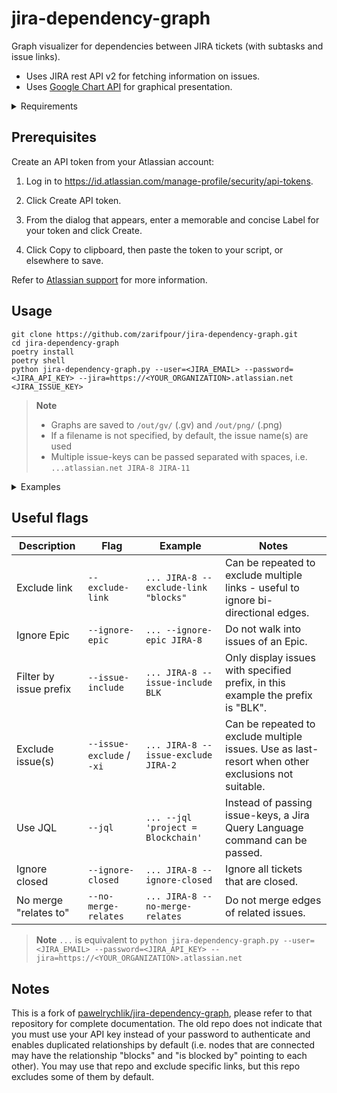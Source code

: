# jira-dependency-graph

Graph visualizer for dependencies between JIRA tickets (with subtasks and issue links).

* Uses JIRA rest API v2 for fetching information on issues.
* Uses [Google Chart API](https://developers.google.com/chart/) for graphical presentation.

<details>
  <summary>Requirements</summary>

* Python 2.7+ or Python 3+
* [requests](http://docs.python-requests.org/en/master/)

</details>

## Prerequisites

Create an API token from your Atlassian account:

1. Log in to <https://id.atlassian.com/manage-profile/security/api-tokens>.

2. Click Create API token.

3. From the dialog that appears, enter a memorable and concise Label for your token and click Create.

4. Click Copy to clipboard, then paste the token to your script, or elsewhere to save.

Refer to [Atlassian support](https://support.atlassian.com/atlassian-account/docs/manage-api-tokens-for-your-atlassian-account/) for more information.

## Usage

```shell
git clone https://github.com/zarifpour/jira-dependency-graph.git
cd jira-dependency-graph
poetry install
poetry shell
python jira-dependency-graph.py --user=<JIRA_EMAIL> --password=<JIRA_API_KEY> --jira=https://<YOUR_ORGANIZATION>.atlassian.net <JIRA_ISSUE_KEY>
```

> **Note**
>
> * Graphs are saved to `/out/gv/` (.gv) and `/out/png/` (.png)
> * If a filename is not specified, by default, the issue name(s) are used
> * Multiple issue-keys can be passed separated with spaces, i.e. `...atlassian.net JIRA-8 JIRA-11`

<details>
  <summary>Examples</summary>

```shell
python jira-dependency-graph.py --user=daniel.zarifpour@simbachain.com --password=A11P22I33K44E55Y --jira=https://simbachain.atlassian.net BLK-899

Fetching BLK-899
BLK-899 <= is blocked by <= BLK-3853
BLK-899 <= is blocked by <= BLK-3968
BLK-899 <= is blocked by <= BLK-3126
BLK-899 <= is blocked by <= BLK-2977
Fetching BLK-3853
BLK-3853 => blocks => BLK-899
BLK-3853 <= relates to <= BLK-3968
Fetching BLK-3968
BLK-3968 => blocks => BLK-899
BLK-3968 => relates to => BLK-3853
Fetching BLK-3126
BLK-3126 => blocks => BLK-899
BLK-3126 => testing discovered => BLK-3571
Fetching BLK-3571
BLK-3571 <= discovered while testing <= BLK-3126
Fetching BLK-2977
BLK-2977 => blocks => BLK-899

Writing to /path/to/jira-dependency-graph/out/gv/BLK-899.gv
Writing to /path/to/jira-dependency-graph/out/png/BLK-899.png
```

---

![Example graph](examples/issue_graph_complex.png)

</details>

## Useful flags

| Description       | Flag                      | Example     | Notes       |
| -----------       | -----------               | ----------- | ----------- |
| Exclude link      | `--exclude-link`          | `... JIRA-8 --exclude-link "blocks"` | Can be repeated to exclude multiple links - useful to ignore bi-directional edges.     |
| Ignore Epic       | `--ignore-epic`           | `... --ignore-epic JIRA-8` | Do not walk into issues of an Epic.  |
| Filter by issue prefix  | `--issue-include`   | `... JIRA-8 --issue-include BLK`  | Only display issues with specified prefix, in this example the prefix is "BLK". |
| Exclude issue(s)  | `--issue-exclude` / `-xi` | `... JIRA-8 --issue-exclude JIRA-2` | Can be repeated to exclude multiple issues. Use as last-resort when other exclusions not suitable.  |
| Use JQL           | `--jql` | `... --jql 'project = Blockchain'` | Instead of passing issue-keys, a Jira Query Language command can be passed.
| Ignore closed     | `--ignore-closed`         | `... JIRA-8 --ignore-closed` | Ignore all tickets that are closed. |
| No merge "relates to"  | `--no-merge-relates`      | `... JIRA-8 --no-merge-relates` | Do not merge edges of related issues. |

> **Note**
> `...` is equivalent to `python jira-dependency-graph.py --user=<JIRA_EMAIL> --password=<JIRA_API_KEY> --jira=https://<YOUR_ORGANIZATION>.atlassian.net`

## Notes

This is a fork of [pawelrychlik/jira-dependency-graph](https://github.com/pawelrychlik/jira-dependency-graph), please refer to that repository for complete documentation. The old repo does not indicate that you must use your API key instead of your password to authenticate and enables duplicated relationships by default (i.e. nodes that are connected may have the relationship "blocks" and "is blocked by" pointing to each other). You may use that repo and exclude specific links, but this repo excludes some of them by default.
